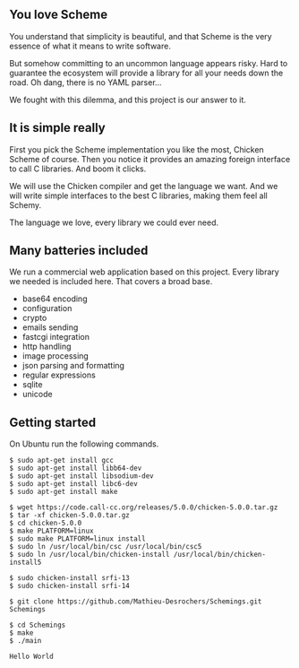 You love Scheme
---------------
You understand that simplicity is beautiful, and that
Scheme is the very essence of what it means to write software.

But somehow committing to an uncommon language appears risky.
Hard to guarantee the ecosystem will provide a library for all your
needs down the road. Oh dang, there is no YAML parser...

We fought with this dilemma, and this project is our answer to it.

It is simple really
-------------------
First you pick the Scheme implementation you like the most,
Chicken Scheme of course. Then you notice it provides an amazing
foreign interface to call C libraries. And boom it clicks.

We will use the Chicken compiler and get the language we want.
And we will write simple interfaces to the best C libraries,
making them feel all Schemy.

The language we love, every library we could ever need.

Many batteries included
-----------------------
We run a commercial web application based on this project.
Every library we needed is included here. That covers a broad base.

- base64 encoding
- configuration
- crypto
- emails sending
- fastcgi integration
- http handling
- image processing
- json parsing and formatting
- regular expressions
- sqlite
- unicode

Getting started
---------------
On Ubuntu run the following commands.

    $ sudo apt-get install gcc
    $ sudo apt-get install libb64-dev
    $ sudo apt-get install libsodium-dev
    $ sudo apt-get install libc6-dev
    $ sudo apt-get install make

    $ wget https://code.call-cc.org/releases/5.0.0/chicken-5.0.0.tar.gz
    $ tar -xf chicken-5.0.0.tar.gz
    $ cd chicken-5.0.0
    $ make PLATFORM=linux
    $ sudo make PLATFORM=linux install
    $ sudo ln /usr/local/bin/csc /usr/local/bin/csc5
    $ sudo ln /usr/local/bin/chicken-install /usr/local/bin/chicken-install5

    $ sudo chicken-install srfi-13
    $ sudo chicken-install srfi-14

    $ git clone https://github.com/Mathieu-Desrochers/Schemings.git Schemings

    $ cd Schemings
    $ make
    $ ./main

    Hello World
